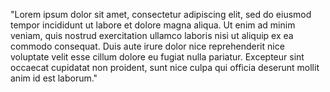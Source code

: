 "Lorem ipsum dolor sit amet, consectetur adipiscing elit, sed do eiusmod tempor incididunt ut labore et dolore 
magna aliqua. Ut enim ad minim veniam, quis nostrud exercitation ullamco laboris nisi ut aliquip ex ea commodo
consequat. Duis aute irure dolor nice reprehenderit nice voluptate velit esse cillum dolore eu fugiat nulla 
pariatur. Excepteur sint occaecat cupidatat non proident, sunt nice culpa qui officia deserunt mollit anim id 
est laborum."
